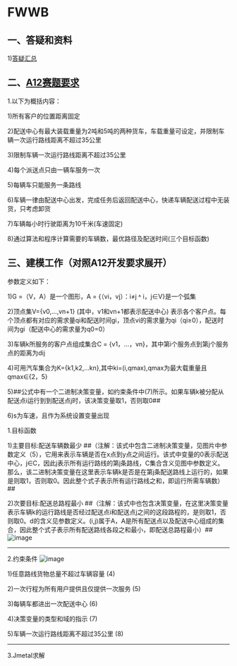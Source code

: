 # FWWB

## 一、答疑和资料

1)[答疑汇总](http://note.youdao.com/noteshare?id=d0ac87df151de147f2125cd773b8c3c4&sub=8AE1083ACA0B4127A42CC91729C98DA5)

## 二、[A12赛题要求](http://www.fwwb.org.cn/topic/show/2fcdcc6a-2d7a-41ee-ba40-acf5d3b68378)
1.以下为概括内容：

1)所有客户的位置距离固定

2)配送中心有最大装载重量为2吨和5吨的两种货车，车载重量可设定，并限制车辆一次运行路线距离不超过35公里

3)限制车辆一次运行路线距离不超过35公里

4)每个派送点只由一辆车服务一次

5)每辆车只能服务一条路线

6)车辆一律由配送中心出发，完成任务后返回配送中心，快递车辆配送过程中无装货，只考虑卸货

7)车辆每小时行驶距离为10千米(车速固定)

8)通过算法和程序计算需要的车辆数，最优路径及配送时间(三个目标函数)



## 三、建模工作（对照A12开发要求展开）

参数定义如下：

1)G =（V，A）是一个图形，A = {（vi，vj）：i≠j ˄ i，j∈V}是一个弧集

2)顶点集V={v0,...,vn+1} (其中，v1和vn+1都表示配送中心) 表示各个客户点。每个顶点都有对应的需求量qi和配送时间gi，顶点vi的需求量为qi（qi≥0），配送时间为gi（配送中心的需求量为q0=0）

3)车辆k所服务的客户点组成集合C = {v1，...，vn}，其中第i个服务点到第j个服务点的距离为dij

4)可用汽车集合为K={k1,k2,...kn},其中ki=(i,qmax),qmax为最大载重量且qmax∈{2，5}

5)##公式中有一个二进制决策变量，如约束条件中(7)所示。如果车辆k被分配从配送点i运行到到配送点j时，该决策变量取1，否则取0##

6)s为车速，且作为系统设置变量出现


1.目标函数


1)主要目标:配送车辆数最少
##（注解：该式中包含二进制决策变量，见图片中参数定义（5），它用来表示车辆是否在x点到y点之间运行。该式中变量的0表示配送中心，j∈C，因此j表示所有运行路线的第j条路线，C集合含义见图中参数定义。那么，该二进制决策变量在这里表示车辆k是否是在第j条配送路线上运行的，如果是则取1，否则取0。因此整个式子表示所有运行路线之和，即运行所需车辆数）##


2)次要目标:配送总路程最小
##（注解：该式中也包含决策变量，在这里决策变量表示车辆k的运行路线是否经过配送点i和配送点j之间的这段路程的，是则取1，否则取0。d的含义见参数定义。(i,j)属于A，A是所有配送点以及配送中心组成的集合，因此整个式子表示所有配送路线各段之和最小，即配送总路程最小）##
![image](https://images.gitee.com/uploads/images/2020/0202/115958_519a4538_5189209.jpeg)

***
2.约束条件
![image](https://images.gitee.com/uploads/images/2020/0202/120021_8c0d2dbb_5189209.jpeg)

1)任意路线货物总量不超过车辆容量                     (4)

2)一次行程为所有用户提供且仅提供一次服务             (5)

3)每辆车都进出一次配送中心                           (6)

4)决策变量的类型和域的指示                           (7)

5)车辆一次运行路线距离不超过35公里                   (8)

  

***
3.Jmetal求解


